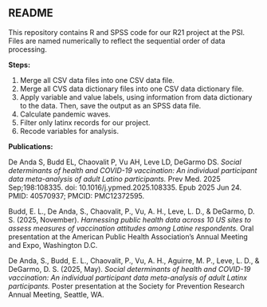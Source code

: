 ## README

This repository contains R and SPSS code for our R21 project at the PSI. Files are named numerically to reflect the sequential order of data processing.

**Steps:**
01. Merge all CSV data files into one CSV data file.
02. Merge all CVS data dictionary files into one CSV data dictionary file.
03. Apply variable and value labels, using information from data dictionary to the data. Then, save the output as an SPSS data file.
04. Calculate pandemic waves.
05. Filter only latinx records for our project.
06. Recode variables for analysis.

**Publications:**

De Anda S, Budd EL, Chaovalit P, Vu AH, Leve LD, DeGarmo DS. *Social determinants of health and COVID-19 vaccination: An individual participant data meta-analysis of adult Latino participants.* Prev Med. 2025 Sep;198:108335. doi: 10.1016/j.ypmed.2025.108335. Epub 2025 Jun 24. PMID: 40570937; PMCID: PMC12372595.

Budd, E. L., De Anda, S., Chaovalit, P., Vu, A. H., Leve, L. D., & DeGarmo, D. S. (2025, November). *Harnessing public health data across 10 US sites to assess measures of vaccination attitudes among Latine respondents.* Oral presentation at the American Public Health Association’s Annual Meeting and Expo, Washington D.C.


De Anda, S., Budd, E. L., Chaovalit, P., Vu, A. H., Aguirre, M. P., Leve, L. D., & DeGarmo, D. S. (2025, May). *Social determinants of health and COVID-19 vaccination: ​An individual participant data meta-analysis of adult Latinx participants.* Poster presentation at the Society for Prevention Research Annual Meeting, Seattle, WA.


